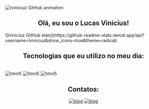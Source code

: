 ![lviniciuz GitHub animation](https://i.pinimg.com/originals/83/b8/09/83b809857acd41a7bad4935b4734f9fc.gif)
    <div>
    <text align="center">
## Olá, eu sou o Lucas Vinicius! 
</div>
    <text align="center">
![lviniciuz GitHub stats](https://github-readme-stats.vercel.app/api?username=lviniciuz&show_icons=true&theme=radical)

## Tecnologias que eu utilizo no meu dia:
<div style="display: inline-block"><br/>
    <img align="center" alt="html5" src="https://img.shields.io/badge/HTML5-E34F26?style=for-the-badge&logo=html5&logoColor=white"/>
<img align="center" alt="html5" src="https://img.shields.io/badge/CSS-239120?&style=for-the-badge&logo=css3&logoColor=white"/>
<img align="center" alt="html5" src="https://img.shields.io/badge/Python-3776AB?style=for-the-badge&logo=python&logoColor=white"/>
</div> 

## Contatos:
[![blog](https://img.shields.io/badge/Instagram-E4405F?style=for-the-badge&logo=instagram&logoColor=white)](https://www.instagram.com/l.viniciuz/)
[![blog](https://img.shields.io/badge/LinkedIn-0077B5?style=for-the-badge&logo=linkedin&logoColor=white)](https://www.linkedin.com/in/lucas-vinicius-a58431301/)
